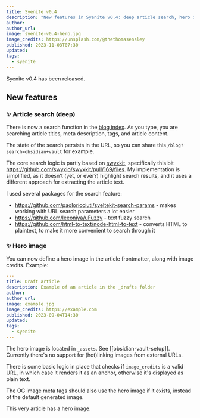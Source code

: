 ```yaml
---
title: Syenite v0.4
description: "New features in Syenite v0.4: deep article search, hero image"
author:
author_url:
image: syenite-v0.4-hero.jpg
image_credits: https://unsplash.com/@thethomasensley
published: 2023-11-03T07:30
updated:
tags:
  - syenite
---
```


Syenite v0.4 has been released.

## New features

### ✨ Article search (deep)

There is now a search function in the [blog index](/blog). As you type, you are searching article titles, meta description, tags, and article content.

The state of the search persists in the URL, so you can share this `/blog?search=obsidian+vault` for example.

The core search logic is partly based on [swyxkit](https://github.com/swyxio/swyxkit/), specifically this bit https://github.com/swyxio/swyxkit/pull/169/files. My implementation is simplified, as it doesn't (yet, or ever?) highlight search results, and it uses a different approach for extracting the article text.

I used several packages for the search feature:

- https://github.com/paoloricciuti/sveltekit-search-params - makes working with URL search parameters a lot easier
- https://github.com/leeoniya/uFuzzy - text fuzzy search
- https://github.com/html-to-text/node-html-to-text - converts HTML to plaintext, to make it more convenient to search through it

### ✨ Hero image

You can now define a hero image in the article frontmatter, along with image credits. Example:

```yml
---
title: Draft article
description: Example of an article in the _drafts folder
author:
author_url:
image: example.jpg
image_credits: https://example.com
published: 2023-09-04T14:30
updated:
tags:
  - syenite
---
```

The hero image is located in `_assets`. See [[obsidian-vault-setup]]. Currently there's no support for (hot)linking images from external URLs.

There is some basic logic in place that checks if `image_credits` is a valid URL, in which case it renders it as an anchor, otherwise it's displayed as plain text.

The OG image meta tags should also use the hero image if it exists, instead of the default generated image.

This very article has a hero image.